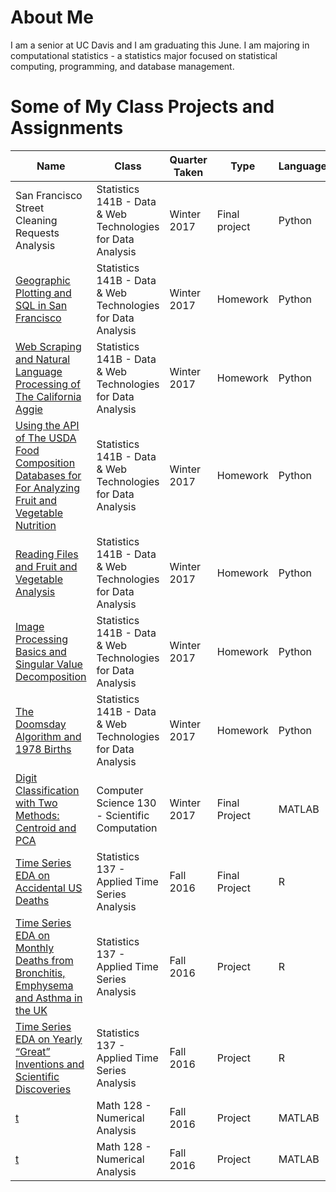 # About Me 

I am a senior at UC Davis and I am graduating this June. I am majoring in computational statistics - a statistics major focused on statistical 	computing, programming, and database management. 

# Some of My Class Projects and Assignments 

Name | Class | Quarter Taken | Type | Language
------------ | ------------- | ------------- | ------------- | ------------- 
San Francisco Street Cleaning Requests Analysis | Statistics 141B -  Data & Web Technologies for Data Analysis | Winter 2017 | Final project | Python 
[Geographic Plotting and SQL in San Francisco](https://katherineolson.github.io/assignment6.html)| Statistics 141B -  Data & Web Technologies for Data Analysis | Winter 2017 | Homework | Python 
[Web Scraping and Natural Language Processing of The California Aggie](https://katherineolson.github.io/assignment5.html)| Statistics 141B -  Data & Web Technologies for Data Analysis | Winter 2017 | Homework | Python
[Using the API of The USDA Food Composition Databases for For Analyzing Fruit and Vegetable Nutrition](https://katherineolson.github.io/assignment4.html)| Statistics 141B -  Data & Web Technologies for Data Analysis | Winter 2017 | Homework | Python
[Reading Files and Fruit and Vegetable Analysis](https://katherineolson.github.io/assignment3.html)| Statistics 141B -  Data & Web Technologies for Data Analysis | Winter 2017 | Homework | Python
[Image Processing Basics and Singular Value Decomposition](https://katherineolson.github.io/assignment2.html)| Statistics 141B -  Data & Web Technologies for Data Analysis | Winter 2017 | Homework | Python
[The Doomsday Algorithm and 1978 Births](https://katherineolson.github.io/assignment1.html)| Statistics 141B -  Data & Web Technologies for Data Analysis | Winter 2017 | Homework | Python
[Digit Classification with Two Methods: Centroid and PCA]()| Computer Science 130 -  Scientific Computation | Winter 2017 | Final Project | MATLAB
[Time Series EDA on Accidental US Deaths](https://katherineolson.github.io/FinalProject.pdf)| Statistics 137 - Applied Time Series Analysis | Fall 2016 | Final Project | R
[Time Series EDA on Monthly Deaths from Bronchitis, Emphysema and Asthma in the UK](https://katherineolson.github.io/Project2.pdf)| Statistics 137 - Applied Time Series Analysis | Fall 2016 | Project | R
[Time Series EDA on Yearly “Great” Inventions and Scientific Discoveries](https://katherineolson.github.io/Project1.pdf)| Statistics 137 - Applied Time Series Analysis | Fall 2016 | Project | R
[t](https://katherineolson.github.io/Project3.pdf)| Math 128 - Numerical Analysis | Fall 2016 | Project | MATLAB
[t](https://katherineolson.github.io/projectII.pdf)| Math 128 - Numerical Analysis | Fall 2016 | Project | MATLAB

